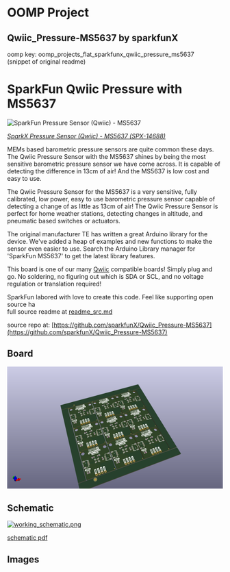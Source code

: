 # OOMP Project  
## Qwiic_Pressure-MS5637  by sparkfunX  
  
oomp key: oomp_projects_flat_sparkfunx_qwiic_pressure_ms5637  
(snippet of original readme)  
  
SparkFun Qwiic Pressure with MS5637  
========================================  
  
![SparkFun Pressure Sensor (Qwiic) - MS5637](https://cdn.sparkfun.com//assets/parts/1/2/8/9/3/14688-Pressure_Sensor__Qwiic__-_MS5637-01.jpg)  
  
[*SparkX Pressure Sensor (Qwiic) - MS5637 (SPX-14688)*](https://www.sparkfun.com/products/14688)  
  
MEMs based barometric pressure sensors are quite common these days. The Qwiic Pressure Sensor with the MS5637 shines by being the most sensitive barometric pressure sensor we have come across. It is capable of detecting the difference in 13cm of air! And the MS5637 is low cost and easy to use.  
  
The Qwiic Pressure Sensor for the MS5637 is a very sensitive, fully calibrated, low power, easy to use barometric pressure sensor capable of detecting a change of as little as 13cm of air! The Qwiic Pressure Sensor is perfect for home weather stations, detecting changes in altitude, and pneumatic based switches or actuators.  
  
The original manufacturer TE has written a great Arduino library for the device. We've added a heap of examples and new functions to make the sensor even easier to use. Search the Arduino Library manager for 'SparkFun MS5637' to get the latest library features.  
  
This board is one of our many [Qwiic](https://www.sparkfun.com/qwiic) compatible boards! Simply plug and go. No soldering, no figuring out which is SDA or SCL, and no voltage regulation or translation required!  
  
SparkFun labored with love to create this code. Feel like supporting open source ha  
  full source readme at [readme_src.md](readme_src.md)  
  
source repo at: [https://github.com/sparkfunX/Qwiic_Pressure-MS5637](https://github.com/sparkfunX/Qwiic_Pressure-MS5637)  
## Board  
  
[![working_3d.png](working_3d_600.png)](working_3d.png)  
## Schematic  
  
[![working_schematic.png](working_schematic_600.png)](working_schematic.png)  
  
[schematic pdf](working_schematic.pdf)  
## Images  
